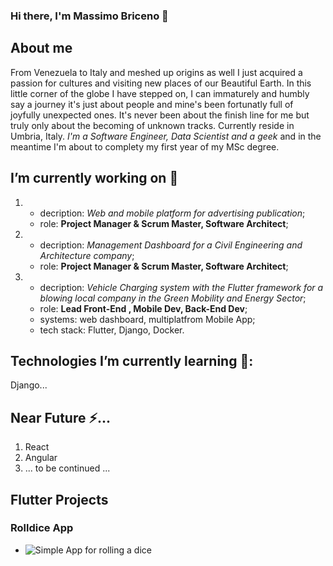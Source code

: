 ### Hi there, I'm Massimo Briceno 👋

<!--
**massimo-briceno/massimo-briceno** is a ✨ _special_ ✨ repository because its `README.md` (this file) appears on your GitHub profile.

Here are some ideas to get you started:

-  ...
-  ...
- 👯 I’m looking to collaborate on ...
- 🤔 I’m looking for help with ...
- 💬 Ask me about ...
- 📫 How to reach me: ...
- 😄 Pronouns: ...
-  Fun fact: ...
-->

## About me

From Venezuela to Italy and meshed up origins as well I just acquired a passion for cultures and visiting new places of our Beautiful Earth. In this little corner of the globe I have stepped on, I can immaturely and humbly say a journey it's just about people and mine's been fortunatly full of joyfully unexpected ones. It's never been about the finish line for me but truly only about the becoming of unknown tracks. Currently reside in Umbria, Italy. <em>I'm a Software Engineer, Data Scientist and a geek</em> and in the meantime I'm about to complety my first year of my MSc degree.

## I’m currently working on 🔭

1.  - decription: _Web and mobile platform for advertising publication_;
    - role: **Project Manager & Scrum Master, Software Architect**;
2.  - decription: _Management Dashboard for a Civil Engineering and Architecture company_;
    - role: **Project Manager & Scrum Master, Software Architect**;
3.  - decription: _Vehicle Charging system with the Flutter framework for a blowing local company in the Green Mobility and Energy Sector_;
    - role: **Lead Front-End , Mobile Dev, Back-End Dev**;
    - systems: web dashboard, multiplatfrom Mobile App;
    - tech stack: Flutter, Django, Docker.

## Technologies I’m currently learning 🌱:

Django...

## Near Future ⚡...

1. React
2. Angular
3. ... to be continued ...

## Flutter Projects

### Rolldice App

- ![Simple App for rolling a dice](/rolldice_app.gif=30*40)
